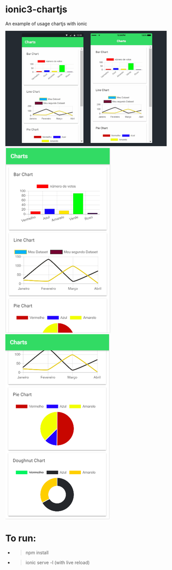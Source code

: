 # ionic3-chartjs
An example of usage chartjs with ionic

![View this](src/assets/chartjs.gif)
![View this](src/assets/1.PNG)
![View this](src/assets/2.PNG)

# To run:
* > npm install
* > ionic serve -l (with live reload)
